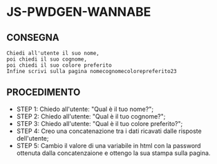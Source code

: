 # JS-PWDGEN-WANNABE

## CONSEGNA

```plaintext
Chiedi all'utente il suo nome,
poi chiedi il suo cognome,
poi chiedi il suo colore preferito
Infine scrivi sulla pagina nomecognomecolorepreferito23
```

## PROCEDIMENTO

- STEP 1: Chiedo all'utente: "Qual è il tuo nome?";
- STEP 2: Chiedo all'utente: "Qual è il tuo cognome?";
- STEP 3: Chiedo all'utente: "Qual è il tuo colore preferito?";
- STEP 4: Creo una concatenazione tra i dati ricavati dalle risposte dell'utente;
- STEP 5: Cambio il valore di una variabile in html con la password ottenuta dalla concatenzaione e ottengo la sua stampa sulla pagina.
